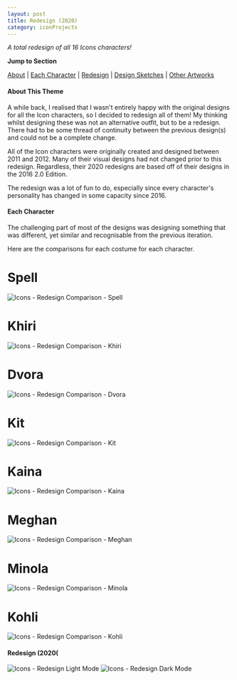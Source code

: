 ```yaml
---
layout: post
title: Redesign (2020)
category: iconProjects
---
```

_A total redesign of all 16 Icons characters!_  


**Jump to Section**

[About](#about-this-theme)	|	[Each Character](#each-character)	|	[Redesign](#redesign-2020)	|	[Design Sketches](#original-design-sketches)	|	[Other Artworks](#other-bombshells-artworks)

#### **About This Theme**
A while back, I realised that I wasn't entirely happy with the original designs for all the Icon characters, so I decided to redesign all of them! My thinking whilst designing these was not an alternative outfit, but to be a redesign. There had to be some thread of continuity between the previous design(s) and could not be a complete change. 

All of the Icon characters were originally created and designed between 2011 and 2012. Many of their visual designs had not changed prior to this redesign. Regardless, their 2020 redesigns are based off of their designs in the 2016 2.0 Edition.

The redesign was a lot of fun to do, especially since every character's personality has changed in some capacity since 2016.

#### **Each Character**
The challenging part of most of the designs was designing something that was different, yet similar and recognisable from the previous iteration. 

Here are the comparisons for each costume for each character.

# Spell
![Icons - Redesign Comparison - Spell](/assets/artwork/IconProjects/Redesign/Redesign_Comparison_Spell.jpg)

# Khiri
![Icons - Redesign Comparison - Khiri](/assets/artwork/IconProjects/Redesign/Redesign_Comparison_Khiri.jpg)

# Dvora
![Icons - Redesign Comparison - Dvora](/assets/artwork/IconProjects/Redesign/Redesign_Comparison_Dvora.jpg)

# Kit
![Icons - Redesign Comparison - Kit](/assets/artwork/IconProjects/Redesign/Redesign_Comparison_Kit.jpg)

# Kaina
![Icons - Redesign Comparison - Kaina](/assets/artwork/IconProjects/Redesign/Redesign_Comparison_Kaina.jpg)

# Meghan
![Icons - Redesign Comparison - Meghan](/assets/artwork/IconProjects/Redesign/Redesign_Comparison_Meghan.jpg)

# Minola
![Icons - Redesign Comparison - Minola](/assets/artwork/IconProjects/Redesign/Redesign_Comparison_Minola.jpg)

# Kohli
![Icons - Redesign Comparison - Kohli](/assets/artwork/IconProjects/Redesign/Redesign_Comparison_Kohli.jpg)

#### **Redesign (2020(**
![Icons - Redesign Light Mode](/assets/artwork/IconProjects/Redesign/Redesign_LightMode.jpg) 
![Icons - Redesign Dark Mode](/assets/artwork/IconProjects/Redesign/Redesign_DarkMode.jpg)